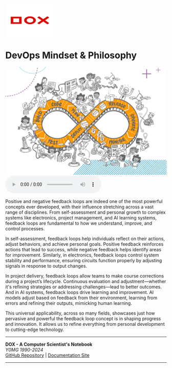 <img src="../dox.png" width="150" height="100" alt="YOMG Lab Documentation">

# DevOps Mindset & Philosophy


<img src="../devops.png"  alt="YOMG Lab Documentation">

<audio controls>
  <source src="../feeback.mp3" type="audio/mpeg">
  Your browser does not support the audio element.
</audio>


Positive and negative feedback loops are indeed one of the most powerful concepts ever developed, with their influence stretching across a vast range of disciplines. From self-assessment and personal growth to complex systems like electronics, project management, and AI learning systems, feedback loops are fundamental to how we understand, improve, and control processes.

In self-assessment, feedback loops help individuals reflect on their actions, adjust behaviors, and achieve personal goals. Positive feedback reinforces actions that lead to success, while negative feedback helps identify areas for improvement. Similarly, in electronics, feedback loops control system stability and performance, ensuring circuits function properly by adjusting signals in response to output changes.

In project delivery, feedback loops allow teams to make course corrections during a project’s lifecycle. Continuous evaluation and adjustment—whether it's refining strategies or addressing challenges—lead to better outcomes. And in AI systems, feedback loops drive learning and improvement. AI models adjust based on feedback from their environment, learning from errors and refining their outputs, mimicking human learning.

This universal applicability, across so many fields, showcases just how pervasive and powerful the feedback loop concept is in shaping progress and innovation. It allows us to refine everything from personal development to cutting-edge technology.

---
**DOX - A Computer Scientist's Notebook**  
_Y0MG 1990-2024_  
[GitHub Repository](https://github.com/youroldmangaming/DOX/tree/master) | [Documentation Site](https://dox.youroldmangaming.com)

---
